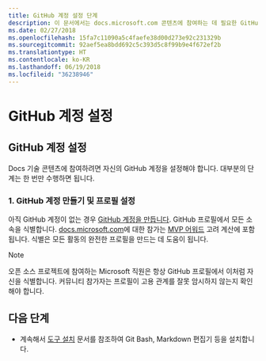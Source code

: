 ```yaml
---
title: GitHub 계정 설정 단계
description: 이 문서에서는 docs.microsoft.com 콘텐츠에 참여하는 데 필요한 GitHub 계정을 설정하는 프로세스를 단계별로 안내합니다.
ms.date: 02/27/2018
ms.openlocfilehash: 15fa7c11090a5c4faefe38d00d273e92c231329b
ms.sourcegitcommit: 92aef5ea8bdd692c5c393d5c8f99b9e4f672ef2b
ms.translationtype: HT
ms.contentlocale: ko-KR
ms.lasthandoff: 06/19/2018
ms.locfileid: "36238946"
---
```

# <a name="github-account-setup"></a>GitHub 계정 설정

## <a name="set-up-your-github-account"></a>GitHub 계정 설정

Docs 기술 콘텐츠에 참여하려면 자신의 GitHub 계정을 설정해야 합니다. 대부분의 단계는 한 번만 수행하면 됩니다.

### <a name="1-create-a-github-account-and-set-up-your-profile"></a>1. GitHub 계정 만들기 및 프로필 설정

아직 GitHub 계정이 없는 경우 [GitHub 계정을 만듭니다](https://github.com/join). GitHub 프로필에서 모든 소속을 식별합니다. [docs.microsoft.com](https://docs.microsoft.com)에 대한 참가는 [MVP 어워드](https://mvp.microsoft.com) 고려 계산에 포함됩니다. 식별은 모든 활동의 완전한 프로필을 만드는 데 도움이 됩니다.

>[!NOTE]
> 오픈 소스 프로젝트에 참여하는 Microsoft 직원은 항상 GitHub 프로필에서 이처럼 자신을 식별합니다. 커뮤니티 참가자는 프로필이 고용 관계를 잘못 암시하지 않는지 확인해야 합니다.

## <a name="next-steps"></a>다음 단계

* 계속해서 [도구 설치](get-started-setup-tools.md) 문서를 참조하여 Git Bash, Markdown 편집기 등을 설치합니다.
